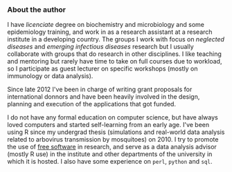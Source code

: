 ### About the author

I have _licenciate_ degree on biochemistry and microbiology and some epidemiology training,
and work in as a research assistant at a research institute in a developing country.
The groups I work with focus on _neglected diseases_ and _emerging infectious diseases_ research
but I usually collaborate with groups that do research in other disciplines.
I like teaching and mentoring but rarely have time to take on full courses due to workload,
so I participate as guest lecturer on specific workshops (mostly on immunology or data analysis).

Since late 2012 I've been in charge of writing grant proposals for international donnors
and have been heavily involved in the design, planning and execution of the applications that got funded.

I do not have any formal education on computer science,
but have always loved computers and started self-learning from an early age.
I've been using R since my undergrad thesis
(simulations and real-world data analysis related to arbovirus transmission by mosquitoes)
on 2010.
I try to promote the use of [free software](https://fsf.org/) in research,
and serve as a data analysis advisor (mostly R use) in the institute and other departments of the university in which it is hosted.
I also have some experience on `perl`, `python` and `sql`.
